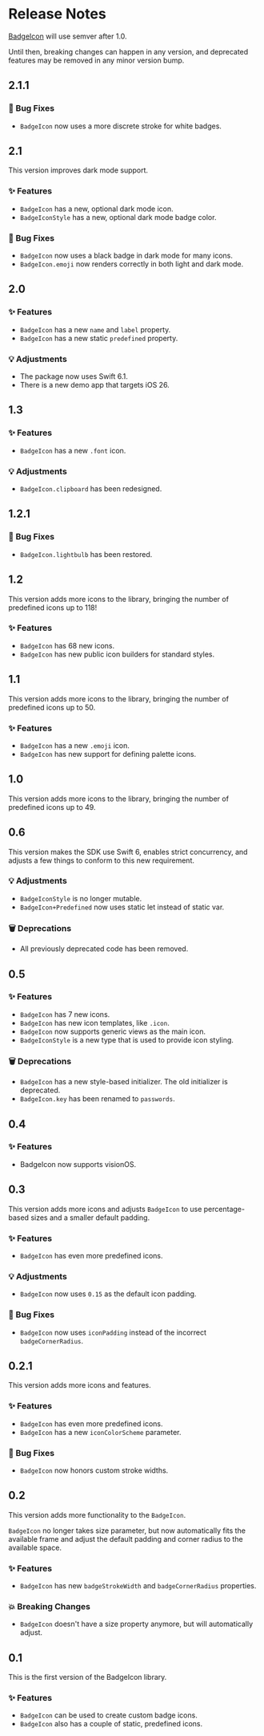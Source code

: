 # Release Notes

[BadgeIcon](https://github.com/danielsaidi/BadgeIcon) will use semver after 1.0. 

Until then, breaking changes can happen in any version, and deprecated features may be removed in any minor version bump.



## 2.1.1

### 🐛 Bug Fixes

* `BadgeIcon` now uses a more discrete stroke for white badges.



## 2.1

This version improves dark mode support.

### ✨ Features

* `BadgeIcon` has a new, optional dark mode icon.
* `BadgeIconStyle` has a new, optional dark mode badge color.

### 🐛 Bug Fixes

* `BadgeIcon` now uses a black badge in dark mode for many icons.
* `BadgeIcon.emoji` now renders correctly in both light and dark mode.



## 2.0

### ✨ Features

* `BadgeIcon` has a new `name` and `label` property.
* `BadgeIcon` has a new static `predefined` property.

### 💡 Adjustments

* The package now uses Swift 6.1. 
* There is a new demo app that targets iOS 26. 



## 1.3

### ✨ Features

* `BadgeIcon` has a new `.font` icon.

### 💡 Adjustments

* `BadgeIcon.clipboard` has been redesigned.



## 1.2.1

### 🐛 Bug Fixes

* `BadgeIcon.lightbulb` has been restored.



## 1.2

This version adds more icons to the library, bringing the number of predefined icons up to 118!

### ✨ Features

* `BadgeIcon` has 68 new icons.
* `BadgeIcon` has new public icon builders for standard styles.



## 1.1

This version adds more icons to the library, bringing the number of predefined icons up to 50.

### ✨ Features

* `BadgeIcon` has a new `.emoji` icon.
* `BadgeIcon` has new support for defining palette icons.



## 1.0

This version adds more icons to the library, bringing the number of predefined icons up to 49.



## 0.6

This version makes the SDK use Swift 6, enables strict concurrency, and adjusts a few things to conform to this new requirement.

### 💡 Adjustments

* `BadgeIconStyle` is no longer mutable.
* `BadgeIcon+Predefined` now uses static let instead of static var.

### 🗑️ Deprecations

* All previously deprecated code has been removed.




## 0.5

### ✨ Features

* `BadgeIcon` has 7 new icons.
* `BadgeIcon` has new icon templates, like `.icon`.
* `BadgeIcon` now supports generic views as the main icon.
* `BadgeIconStyle` is a new type that is used to provide icon styling.

### 🗑️ Deprecations

* `BadgeIcon` has a new style-based initializer. The old initializer is deprecated.
* `BadgeIcon.key` has been renamed to `passwords`.



## 0.4

### ✨ Features

* BadgeIcon now supports visionOS.



## 0.3

This version adds more icons and adjusts `BadgeIcon` to use percentage-based sizes and a smaller default padding.

### ✨ Features

* `BadgeIcon` has even more predefined icons.

### 💡 Adjustments

* `BadgeIcon` now uses `0.15` as the default icon padding.

### 🐛 Bug Fixes

* `BadgeIcon` now uses `iconPadding` instead of the incorrect `badgeCornerRadius`.



## 0.2.1

This version adds more icons and features. 

### ✨ Features

* `BadgeIcon` has even more predefined icons.
* `BadgeIcon` has a new `iconColorScheme` parameter.

### 🐛 Bug Fixes

* `BadgeIcon` now honors custom stroke widths.



## 0.2

This version adds more functionality to the `BadgeIcon`.

`BadgeIcon` no longer takes size parameter, but now automatically fits the available frame and adjust the default padding and corner radius to the available space. 

### ✨ Features

* `BadgeIcon` has new `badgeStrokeWidth` and `badgeCornerRadius` properties.

### 💥 Breaking Changes

* `BadgeIcon` doesn't have a size property anymore, but will automatically adjust.



## 0.1

This is the first version of the BadgeIcon library.

### ✨ Features

* `BadgeIcon` can be used to create custom badge icons.
* `BadgeIcon` also has a couple of static, predefined icons.  
